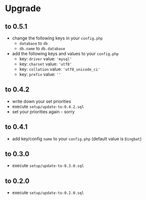 # Upgrade

## to 0.5.1

* change the following keys in your `config.php`
    * `database` to `db`
    * `db.name` to `db.database`
* add the following keys and values to your `config.php`
    * key: `driver` value: `'mysql'`
    * key: `charset` value: `'utf8'`
    * key: `collation` value: `'utf8_unicode_ci'`
    * key: `prefix` value: `''`

## to 0.4.2

* write down your set priorities
* execute `setup/update-to-0.4.2.sql`
* set your priorities again - sorry

## to 0.4.1

* add key/config `name` to your `config.php` (default value is `Dingbat`)

## to 0.3.0

* execute `setup/update-to-0.3.0.sql`

## to 0.2.0

* execute `setup/update-to-0.2.0.sql`